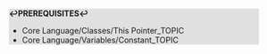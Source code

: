 <div style="margin:2em; background-color: #e0e0e0;">

<strong>↩PREREQUISITES↩</strong>

 * Core Language/Classes/This Pointer_TOPIC
 * Core Language/Variables/Constant_TOPIC

</div>

